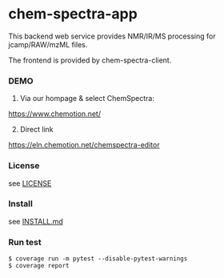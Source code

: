 # chem-spectra-app

This backend web service provides NMR/IR/MS processing for jcamp/RAW/mzML files.

The frontend is provided by chem-spectra-client.

### DEMO

1. Via our hompage & select ChemSpectra:

https://www.chemotion.net/

2. Direct link

https://eln.chemotion.net/chemspectra-editor


### License

see [LICENSE][LICENSE]


### Install

see [INSTALL.md][INSTALL]


### Run test

```
$ coverage run -m pytest --disable-pytest-warnings
$ coverage report
```




[LICENSE]: LICENSE
[INSTALL]: INSTALL.md
